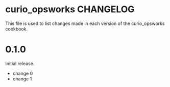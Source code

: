 # curio_opsworks CHANGELOG

This file is used to list changes made in each version of the curio_opsworks cookbook.

# 0.1.0

Initial release.

- change 0
- change 1

